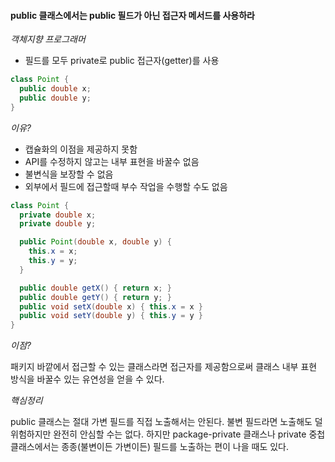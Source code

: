 #### public 클래스에서는 public 필드가 아닌 접근자 메서드를 사용하라

_객체지향 프로그래머_
* 필드를 모두 private로 public 접근자(getter)를 사용
~~~java
class Point {
  public double x;
  public double y;
}
~~~
_이유?_
* 캡슐화의 이점을 제공하지 못함
* API를 수정하지 않고는 내부 표현을 바꿀수 없음
* 불변식을 보장할 수 없음
* 외부에서 필드에 접근할때 부수 작업을 수행할 수도 없음

~~~java
class Point {
  private double x;
  private double y;

  public Point(double x, double y) {
    this.x = x;
    this.y = y;
  }

  public double getX() { return x; }
  public double getY() { return y; }
  public void setX(double x) { this.x = x }
  public void setY(double y) { this.y = y }
}
~~~

_이점?_

패키지 바깥에서 접근할 수 있는 클래스라면 접근자를 제공함으로써 클래스 내부 표현 방식을 바꿀수 있는 유연성을 얻을 수 있다.

_핵심정리_

public 클래스는 절대 가변 필드를 직접 노출해서는 안된다.
불변 필드라면 노출해도 덜 위험하지만 완전히 안심할 수는 없다.
하지만 package-private 클래스나 private 중첩 클래스에서는 종종(불변이든 가변이든) 필드를 노출하는 편이 나을 때도 있다.
